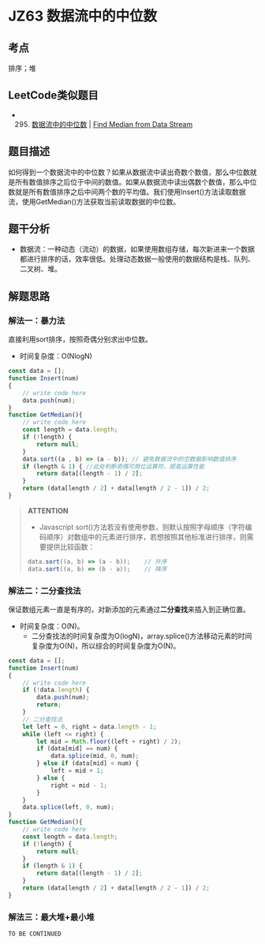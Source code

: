 # JZ63 数据流中的中位数	

## 考点

排序；堆
## LeetCode类似题目

- 295. [数据流中的中位数](https://leetcode-cn.com/problems/find-median-from-data-stream/) | [Find Median from Data Stream](https://leetcode.com/problems/find-median-from-data-stream/)

## 题目描述

如何得到一个数据流中的中位数？如果从数据流中读出奇数个数值，那么中位数就是所有数值排序之后位于中间的数值。如果从数据流中读出偶数个数值，那么中位数就是所有数值排序之后中间两个数的平均值。我们使用Insert()方法读取数据流，使用GetMedian()方法获取当前读取数据的中位数。

## 题干分析

- 数据流：一种动态（流动）的数据，如果使用数组存储，每次新进来一个数据都进行排序的话，效率很低。处理动态数据一般使用的数据结构是栈、队列、二叉树、堆。

## 解题思路

### 解法一：暴力法

直接利用sort排序，按照奇偶分别求出中位数。

- 时间复杂度：O(NlogN)

```js
const data = [];
function Insert(num)
{
    // write code here
    data.push(num);
}
function GetMedian(){
	// write code here
    const length = data.length;
    if (!length) {
        return null;
    }
    data.sort((a , b) => (a - b)); // 避免数据流中的空数据影响数值排序
    if (length & 1) { //此处判断奇偶可用位运算符，提高运算性能
        return data[(length - 1) / 2];
    }
    return (data[length / 2] + data[length / 2 - 1]) / 2;
}
```

>**ATTENTION**
>
>- Javascript sort()方法若没有使用参数，则默认按照字母顺序（字符编码顺序）对数组中的元素进行排序，若想按照其他标准进行排序，则需要提供比较函数：
>
>  ```js
>  data.sort((a, b) => (a - b));	// 升序
>  data.sort((a, b) => (b - a));	// 降序
>  ```

### 解法二：二分查找法

保证数组元素一直是有序的，对新添加的元素通过**二分查找**来插入到正确位置。

- 时间复杂度：O(N)。
  - 二分查找法的时间复杂度为O(logN)，array.splice()方法移动元素的时间复杂度为O(N)，所以综合的时间复杂度为O(N)。

```js
const data = [];
function Insert(num)
{
    // write code here
    if (!data.length) {
        data.push(num);
        return;
    }
    // 二分查找法
    let left = 0, right = data.length - 1;
    while (left <= right) {
        let mid = Math.floor((left + right) / 2);
        if (data[mid] == num) {
            data.splice(mid, 0, num);
        } else if (data[mid] < num) {
            left = mid + 1;
        } else {
            right = mid - 1;
        }
    }
    data.splice(left, 0, num);
}
function GetMedian(){
	// write code here
    const length = data.length;
    if (!length) {
        return null;
    }
    if (length & 1) {
        return data[(length - 1) / 2];
    }
    return (data[length / 2] + data[length / 2 - 1]) / 2;
}
```

### 解法三：最大堆+最小堆



```js
TO BE CONTINUED
```



